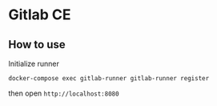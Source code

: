 # Gitlab CE

## How to use

Initialize runner

`docker-compose exec gitlab-runner gitlab-runner register`

then open `http://localhost:8080`

